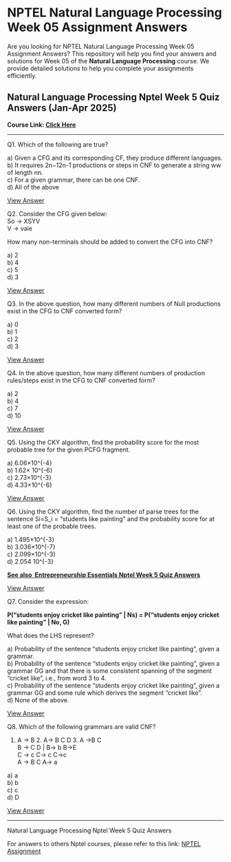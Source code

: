 # NPTEL Natural Language Processing Week 05 Assignment Answers

Are you looking for NPTEL Natural Language Processing Week 05 Assignment Answers? This repository will help you find your answers and solutions for Week 05 of the **Natural Language Processing** course. We provide detailed solutions to help you complete your assignments efficiently.

## Natural Language Processing Nptel Week 5 Quiz Answers (Jan-Apr 2025)

**Course Link: [**Click Here**](https://onlinecourses.nptel.ac.in/noc25_cs51/course)**

***

Q1. Which of the following are true?

a) Given a CFG and its corresponding CF, they produce different languages.\
b) It requires 2n−12n-1 productions or steps in CNF to generate a string ww of length nn.\
c) For a given grammar, there can be one CNF.\
d) All of the above

[View Answer](https://my.progiez.com/courses/natural-language-processing-nptel-answers/)

Q2. Consider the CFG given below:\
So → XSYV\
V → vaie

How many non-terminals should be added to convert the CFG into CNF?

a) 2\
b) 4\
c) 5\
d) 3

[View Answer](https://my.progiez.com/courses/natural-language-processing-nptel-answers/)

Q3. In the above question, how many different numbers of Null productions exist in the CFG to CNF converted form?

a) 0\
b) 1\
c) 2\
d) 3

[View Answer](https://my.progiez.com/courses/natural-language-processing-nptel-answers/)

Q4. In the above question, how many different numbers of production rules/steps exist in the CFG to CNF converted form?

a) 2\
b) 4\
c) 7\
d) 10

[View Answer](https://my.progiez.com/courses/natural-language-processing-nptel-answers/)

Q5. Using the CKY algorithm, find the probability score for the most probable tree for the given PCFG fragment.

a) 6.06×10^{-4}\
b) 1.62× 10^{-6}\
c) 2.73×10^{-3}\
d) 4.33×10^{-6}

[View Answer](https://my.progiez.com/courses/natural-language-processing-nptel-answers/)

Q6. Using the CKY algorithm, find the number of parse trees for the sentence Si=S\_i = “students like painting” and the probability score for at least one of the probable trees.

a) 1.495×10^{-3}\
b) 3.036×10^{-7}\
c) 2.099×10^{-3}\
d) 2.054 10^{-3}

[****See also**  **Entrepreneurship Essentials Nptel Week 5 Quiz Answers****](https://progiez.com/entrepreneurship-essentials-nptel-week-5-quiz-answers)

[View Answer](https://my.progiez.com/courses/natural-language-processing-nptel-answers/)

Q7. Consider the expression:

**P(“students enjoy cricket like painting” | Ns) = P(“students enjoy cricket like painting” | No, G)**

What does the LHS represent?

a) Probability of the sentence “students enjoy cricket like painting”, given a grammar.\
b) Probability of the sentence “students enjoy cricket like painting”, given a grammar GG and that there is some consistent spanning of the segment “cricket like”, i.e., from word 3 to 4.\
c) Probability of the sentence “students enjoy cricket like painting”, given a grammar GG and some rule which derives the segment “cricket like”.\
d) None of the above.

[View Answer](https://my.progiez.com/courses/natural-language-processing-nptel-answers/)

Q8. Which of the following grammars are valid CNF?

1. A → B 2. A→ B C D 3. A →B C\
   B → C D | B→ b B→E\
   C → c C→ c C→c\
   A → B C A→ a

a) a\
b) b\
c) c\
d) D

[View Answer](https://my.progiez.com/courses/natural-language-processing-nptel-answers/)

***

Natural Language Processing Nptel Week 5 Quiz Answers

For answers to others Nptel courses, please refer to this link: [NPTEL Assignment](https://progiez.com/nptel-assignment-answers)
